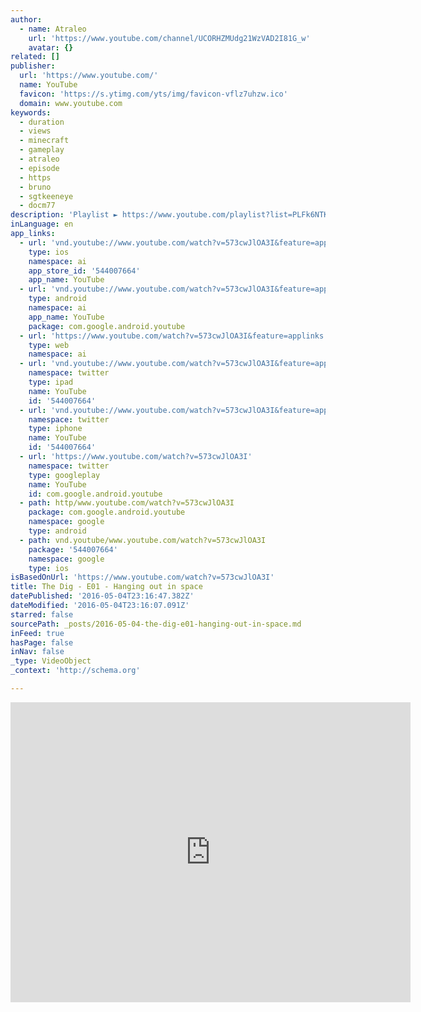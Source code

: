```yaml
---
author:
  - name: Atraleo
    url: 'https://www.youtube.com/channel/UCORHZMUdg21WzVAD2I81G_w'
    avatar: {}
related: []
publisher:
  url: 'https://www.youtube.com/'
  name: YouTube
  favicon: 'https://s.ytimg.com/yts/img/favicon-vflz7uhzw.ico'
  domain: www.youtube.com
keywords:
  - duration
  - views
  - minecraft
  - gameplay
  - atraleo
  - episode
  - https
  - bruno
  - sgtkeeneye
  - docm77
description: 'Playlist ► https://www.youtube.com/playlist?list=PLFk6NTKsdfR-hPRBgcm59RCBIlvw9ssOU ························································································································································ A deep space adventure by Sean Clark in collaboration with filmmaker Steven Spielberg. A radio telescope in Borneo detects the approach of a large asteroid on a collision course with Earth; authorities dub it "Attila" after the ancient conqueror Attila the Hun.'
inLanguage: en
app_links:
  - url: 'vnd.youtube://www.youtube.com/watch?v=573cwJlOA3I&feature=applinks'
    type: ios
    namespace: ai
    app_store_id: '544007664'
    app_name: YouTube
  - url: 'vnd.youtube://www.youtube.com/watch?v=573cwJlOA3I&feature=applinks'
    type: android
    namespace: ai
    app_name: YouTube
    package: com.google.android.youtube
  - url: 'https://www.youtube.com/watch?v=573cwJlOA3I&feature=applinks'
    type: web
    namespace: ai
  - url: 'vnd.youtube://www.youtube.com/watch?v=573cwJlOA3I&feature=applinks'
    namespace: twitter
    type: ipad
    name: YouTube
    id: '544007664'
  - url: 'vnd.youtube://www.youtube.com/watch?v=573cwJlOA3I&feature=applinks'
    namespace: twitter
    type: iphone
    name: YouTube
    id: '544007664'
  - url: 'https://www.youtube.com/watch?v=573cwJlOA3I'
    namespace: twitter
    type: googleplay
    name: YouTube
    id: com.google.android.youtube
  - path: http/www.youtube.com/watch?v=573cwJlOA3I
    package: com.google.android.youtube
    namespace: google
    type: android
  - path: vnd.youtube/www.youtube.com/watch?v=573cwJlOA3I
    package: '544007664'
    namespace: google
    type: ios
isBasedOnUrl: 'https://www.youtube.com/watch?v=573cwJlOA3I'
title: The Dig - E01 - Hanging out in space
datePublished: '2016-05-04T23:16:47.382Z'
dateModified: '2016-05-04T23:16:07.091Z'
starred: false
sourcePath: _posts/2016-05-04-the-dig-e01-hanging-out-in-space.md
inFeed: true
hasPage: false
inNav: false
_type: VideoObject
_context: 'http://schema.org'

---
```

<iframe src="https://cdn.embedly.com/widgets/media.html?src=https%3A%2F%2Fwww.youtube.com%2Fembed%2F573cwJlOA3I%3Ffeature%3Doembed&amp;url=https%3A%2F%2Fwww.youtube.com%2Fwatch%3Fv%3D573cwJlOA3I&amp;image=https%3A%2F%2Fi.ytimg.com%2Fvi%2F573cwJlOA3I%2Fhqdefault.jpg&amp;key=b7d04c9b404c499eba89ee7072e1c4f7&amp;type=text%2Fhtml&amp;schema=youtube" width="640" height="480" scrolling="no" frameborder="0" allowfullscreen="" style=""></iframe>